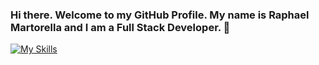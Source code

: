 ### Hi there. Welcome to my GitHub Profile. My name is Raphael Martorella and I am a Full Stack Developer. 👋


[![My Skills](https://skillicons.dev/icons?i=js,html,css,react,nodejs)](https://skillicons.dev)

